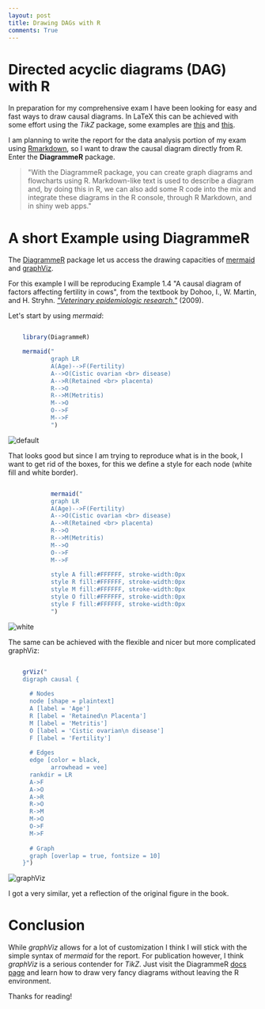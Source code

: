 ```yaml
---
layout: post 
title: Drawing DAGs with R
comments: True
---
```


# Directed acyclic diagrams (DAG) with R

In preparation for my comprehensive exam I have been looking for easy and fast ways to draw causal diagrams. In LaTeX this can be achieved with some effort using the *TikZ* package, some examples are [this](https://uponthepeople.wordpress.com/2012/03/16/coding-dags-in-latex/) and [this](http://www.konstantinkashin.com/blog/2013/06/19/dags-in-latex/).

I am planning to write the report for the data analysis portion of my exam using [Rmarkdown](http://rmarkdown.rstudio.com/), so I want to draw the causal diagram directly from R. Enter the **DiagrammeR** package.

> "With the DiagrammeR package, you can create graph diagrams and flowcharts using R. Markdown-like text is used to describe a diagram and, by doing this in R, we can also add some R code into the mix and integrate these diagrams in the R console, through R Markdown, and in shiny web apps."

# A short Example using DiagrammeR

The [DiagrammeR](https://github.com/rich-iannone/DiagrammeR) package let us access the drawing capacities of [mermaid](http://knsv.github.io/mermaid) and [graphViz](http://www.graphviz.org).

For this example I will be reproducing Example 1.4 "A causal diagram of factors affecting fertility in cows", from the textbook by Dohoo, I., W. Martin, and H. Stryhn. [*"Veterinary epidemiologic research."*](http://www.amazon.ca/Veterinary-Epidemiologic-Research-Ian-Dohoo/dp/B009YW4ITO) (2009).

Let's start by using *mermaid*:

``` r	

	library(DiagrammeR)

	mermaid("
	        graph LR
	        A(Age)-->F(Fertility)
	        A-->O(Cistic ovarian <br> disease)
	        A-->R(Retained <br> placenta)
	        R-->O
	        R-->M(Metritis)
	        M-->O
	        O-->F
	        M-->F
	        ")
```	

![default](https://dl.dropboxusercontent.com/u/128600/posts/Screenshot%202015-03-31%2016.14.09.png)

That looks good but since I am trying to reproduce what is in the book, I want to get rid of the boxes, for this we define a style for each node (white fill and white border).

``` r	

	        mermaid("
	        graph LR
	        A(Age)-->F(Fertility)
	        A-->O(Cistic ovarian <br> disease)
	        A-->R(Retained <br> placenta)
	        R-->O
	        R-->M(Metritis)
	        M-->O
	        O-->F
	        M-->F
	
	        style A fill:#FFFFFF, stroke-width:0px
	        style R fill:#FFFFFF, stroke-width:0px
	        style M fill:#FFFFFF, stroke-width:0px
	        style O fill:#FFFFFF, stroke-width:0px
	        style F fill:#FFFFFF, stroke-width:0px
	        ")

```

![white](https://dl.dropboxusercontent.com/u/128600/posts/Screenshot%202015-03-31%2016.14.53.png)

The same can be achieved with the flexible and nicer but more complicated graphViz:

``` r

	grViz("
	digraph causal {
	
	  # Nodes
	  node [shape = plaintext]
	  A [label = 'Age']
	  R [label = 'Retained\n Placenta']
	  M [label = 'Metritis']
	  O [label = 'Cistic ovarian\n disease']
	  F [label = 'Fertility']
	  
	  # Edges
	  edge [color = black,
	        arrowhead = vee]
	  rankdir = LR
	  A->F
	  A->O
	  A->R
	  R->O
	  R->M
	  M->O
	  O->F
	  M->F
	  
	  # Graph
	  graph [overlap = true, fontsize = 10]
	}")

```

![graphViz](https://dl.dropboxusercontent.com/u/128600/posts/Screenshot%202015-03-31%2016.15.30.png)

I got a very similar, yet a reflection of the original figure in the book.

# Conclusion

While *graphViz* allows for a lot of customization I think I will stick with the simple syntax of *mermaid* for the report. For publication however, I think *graphViz* is a serious contender for *TikZ*. Just visit the DiagrammeR [docs page](http://rich-iannone.github.io/DiagrammeR/docs.html) and learn how to draw very fancy diagrams without leaving the R environment.


Thanks for reading!
